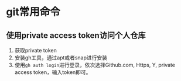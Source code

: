 # git常用命令

## 使用private access token访问个人仓库
1. 获取private token
2. 安装gh工具，通过apt或者snap进行安装
3. 使用`gh auth login`进行登录，依次选择Github.com, Https, Y, private access token，输入token即可。
